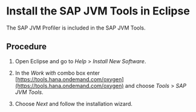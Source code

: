 <!-- loio63213799b7144929904a971e7641ff2a -->

# Install the SAP JVM Tools in Eclipse

The SAP JVM Profiler is included in the SAP JVM Tools.



## Procedure

1.  Open Eclipse and go to *Help* \> *Install New Software*.

2.  In the *Work with* combo box enter [https://tools.hana.ondemand.com/oxygen](https://tools.hana.ondemand.com/oxygen) and choose *Tools* \> *SAP JVM Tools*.

3.  Choose *Next* and follow the installation wizard.


